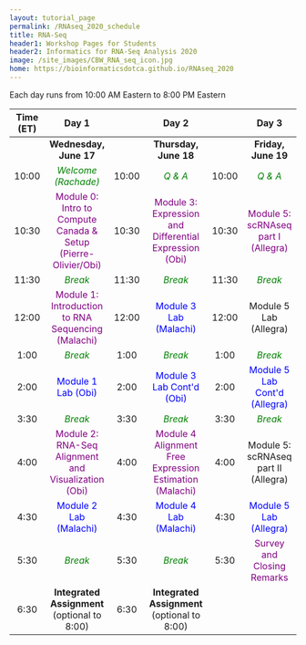 ```yaml
---
layout: tutorial_page
permalink: /RNAseq_2020_schedule
title: RNA-Seq
header1: Workshop Pages for Students
header2: Informatics for RNA-Seq Analysis 2020
image: /site_images/CBW_RNA_seq_icon.jpg
home: https://bioinformaticsdotca.github.io/RNAseq_2020
---
```


Each day runs from 10:00 AM Eastern to 8:00 PM Eastern

| **Time (ET)** | **Day 1** | | **Day 2** | | **Day 3** |  
| :---: | :---: | :---: | :---: |:---: | :---: |  
| | **Wednesday, June 17** | | **Thursday, June 18** | | **Friday, June 19** |  
| 10:00 | <font color="green">*Welcome (Rachade)*</font> | 10:00 | <font color="green">*Q & A*</font> | 10:00 | <font color="green">*Q & A*</font> |  
| 10:30 | <font color="purple">Module 0: Intro to Compute Canada & Setup (Pierre-Olivier/Obi)</font> | 10:30 | <font color="purple">Module 3: Expression and Differential Expression (Obi)</font> | 10:30 | <font color="purple">Module 5: scRNAseq part I (Allegra)</font> |   
| 11:30 | <font color="green">*Break*</font> | 11:30 | <font color="green">*Break*</font>  | 11:30 | <font color="green">*Break*</font> |  
| 12:00 | <font color="purple">Module 1: Introduction to RNA Sequencing (Malachi)</font> | 12:00 | <font color="blue">Module 3 Lab (Malachi)</font> | 12:00 | Module 5 Lab (Allegra) |  
| 1:00  | <font color="green">*Break*</font> | 1:00 |  <font color="green">*Break*</font> | 1:00 | <font color="green">*Break*</font> |  
| 2:00  | <font color="blue">Module 1 Lab (Obi)</font> | 2:00 | <font color="blue">Module 3 Lab Cont'd (Obi)</font> | 2:00 | <font color="blue">Module 5 Lab Cont'd (Allegra) |  
| 3:30  |  <font color="green">*Break*</font> | 3:30 |  <font color="green">*Break*</font> | 3:30 | <font color="green">*Break*</font> |  
| 4:00  | <font color="purple">Module 2: RNA-Seq Alignment and Visualization (Obi)</font> | 4:00 | <font color="purple">Module 4 Alignment Free Expression Estimation (Malachi)</font> | 4:00 | Module 5: scRNAseq part II (Allegra) |  
| 4:30  |  <font color="blue">Module 2 Lab (Malachi)</font> | 4:30 | <font color="blue">Module 4 Lab (Malachi)</font> | 4:30 | <font color="blue">Module 5 Lab (Allegra)</font> |  
| 5:30  | <font color="green">*Break*</font> | 5:30 | <font color="green">*Break*</font> | 5:30 | <font color="purple">Survey and Closing Remarks</font> |  
| 6:30  | **Integrated Assignment** (optional to 8:00) | 6:30 | **Integrated Assignment** (optional to 8:00) | | | 
